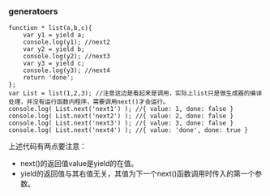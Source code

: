 ### generatoers


```
function * list(a,b,c){
    var y1 = yield a;
    console.log(y1); //next2
    var y2 = yield b;
    console.log(y2); //next3
    var y3 = yield c;
    console.log(y3); //next4
    return 'done';
};
var List = list(1,2,3); //注意这边是看起来是调用，实际上list只是做生成器的编译处理，并没有运行函数内程序，需要调用next()才会运行。
console.log( List.next('next1') ); //{ value: 1, done: false }
console.log( List.next('next2') ); //{ value: 2, done: false }
console.log( List.next('next3') ); //{ value: 3, done: false }
console.log( List.next('next4') ); //{ value: 'done', done: true }

```

上述代码有两点要注意：

- next()的返回值value是yield的在值。
- yield的返回值与其右值无关，其值为下一个next()函数调用时传入的第一个参数。